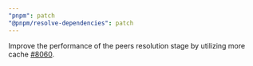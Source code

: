 ```yaml
---
"pnpm": patch
"@pnpm/resolve-dependencies": patch
---
```


Improve the performance of the peers resolution stage by utilizing more cache [#8060](https://github.com/pnpm/pnpm/pull/8060).
